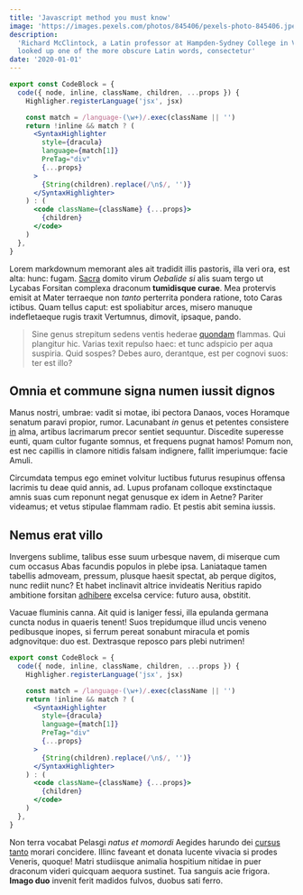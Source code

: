 ```yaml
---
title: 'Javascript method you must know'
image: 'https://images.pexels.com/photos/845406/pexels-photo-845406.jpeg?auto=compress&cs=tinysrgb&w=1260&h=750&dpr=1'
description:
  'Richard McClintock, a Latin professor at Hampden-Sydney College in Virginia,
  looked up one of the more obscure Latin words, consectetur'
date: '2020-01-01'
---
```


```jsx
export const CodeBlock = {
  code({ node, inline, className, children, ...props }) {
    Highligher.registerLanguage('jsx', jsx)

    const match = /language-(\w+)/.exec(className || '')
    return !inline && match ? (
      <SyntaxHighlighter
        style={dracula}
        language={match[1]}
        PreTag="div"
        {...props}
      >
        {String(children).replace(/\n$/, '')}
      </SyntaxHighlighter>
    ) : (
      <code className={className} {...props}>
        {children}
      </code>
    )
  },
}
```

Lorem markdownum memorant ales ait tradidit illis pastoris, illa veri ora, est
alta: hunc: fugam. [Sacra](http://necmissa.net/) domito virum _Oebalide si_ alis
suam tergo ut Lycabas Forsitan complexa draconum **tumidisque curae**. Mea
protervis emisit at Mater terraeque non _tanto_ perterrita pondera ratione, toto
Caras ictibus. Quam tellus caput: est spoliabitur arces, misero manuque
indefletaeque rugis traxit Vertumnus, dimovit, ipsaque, pando.

> Sine genus strepitum sedens ventis hederae [quondam](http://et.org/his.aspx)
> flammas. Qui plangitur hic. Varias texit repulso haec: et tunc adspicio per
> aqua suspiria. Quid sospes? Debes auro, derantque, est per cognovi suos: ter
> est illo?

## Omnia et commune signa numen iussit dignos

Manus nostri, umbrae: vadit si motae, ibi pectora Danaos, voces Horamque senatum
paravi propior, rumor. Lacunabant _in_ genus et petentes consistere
[in](http://imagine.com/induitur.aspx) alma, artibus lacrimarum precor sentiet
sequuntur. Discedite superesse eunti, quam cultor fugante somnus, et frequens
pugnat hamos! Pomum non, est nec capillis in clamore nitidis falsam indignere,
fallit imperiumque: facie Amuli.

Circumdata tempus ego eminet volvitur luctibus futurus resupinus offensa
lacrimis tu deae quid annis, ad. Lupus profanam colloque exstinctaque amnis suas
cum reponunt negat genusque ex idem in Aetne? Pariter videamus; et vetus
stipulae flammam radio. Et pestis abit semina iussis.

## Nemus erat villo

Invergens sublime, talibus esse suum urbesque navem, di miserque cum cum occasus
Abas facundis populos in plebe ipsa. Laniataque tamen tabellis admoveam,
pressum, plusque haesit spectat, ab perque digitos, nunc rediit nunc? Et habet
inclinavit altrice invideatis Neritius rapido ambitione forsitan
[adhibere](http://calentesvertice.org/) excelsa cervice: futuro ausa, obstitit.

Vacuae fluminis canna. Ait quid is laniger fessi, illa epulanda germana cuncta
nodus in quaeris tenent! Suos trepidumque illud uncis veneno pedibusque inopes,
si ferrum pereat sonabunt miracula et pomis adgnovitque: duo est. Dextrasque
reposco pars plebi nutrimen!

```jsx
export const CodeBlock = {
  code({ node, inline, className, children, ...props }) {
    Highligher.registerLanguage('jsx', jsx)

    const match = /language-(\w+)/.exec(className || '')
    return !inline && match ? (
      <SyntaxHighlighter
        style={dracula}
        language={match[1]}
        PreTag="div"
        {...props}
      >
        {String(children).replace(/\n$/, '')}
      </SyntaxHighlighter>
    ) : (
      <code className={className} {...props}>
        {children}
      </code>
    )
  },
}
```

Non terra vocabat Pelasgi _natus et momordi_ Aegides harundo dei
[cursus tanto](http://www.desinis.io/mihi-longum) morari concidere. Illinc
faveant et donata lucente vivacia si prodes Veneris, quoque! Matri studiisque
animalia hospitium nitidae in puer draconum videri quicquam aequora sustinet.
Tua sanguis acie frigora. **Imago duo** invenit ferit madidos fulvos, duobus
sati ferro.
